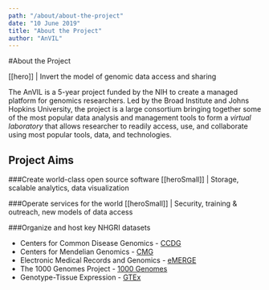 ```yaml
---
path: "/about/about-the-project"
date: "10 June 2019"
title: "About the Project"
author: "AnVIL"
---
```


#About the Project

[[hero]]
| Invert the model of genomic data access and sharing

The AnVIL is a 5-year project funded by the NIH to create a managed platform for genomics researchers. Led by the Broad Institute and Johns Hopkins University, the project is a large consortium bringing together some of the most popular data analysis and management tools to form a *virtual laboratory* that allows researcher to readily access, use, and collaborate using most popular tools, data, and technologies.

## Project Aims

###Create world-class open source software
[[heroSmall]]
| Storage, scalable analytics, data visualization

###Operate services for the world
[[heroSmall]]
| Security, training & outreach, new models of data access

###Organize and host key NHGRI datasets

* Centers for Common Disease Genomics - [CCDG](https://ccdg.rutgers.edu)
* Centers for Mendelian Genomics - [CMG](http://mendelian.org)
* Electronic Medical Records and Genomics - [eMERGE](https://emerge.mc.vanderbilt.edu)
* The 1000 Genomes Project - [1000 Genomes](http://www.internationalgenome.org) 
* Genotype-Tissue Expression - [GTEx](https://gtexportal.org/home)
